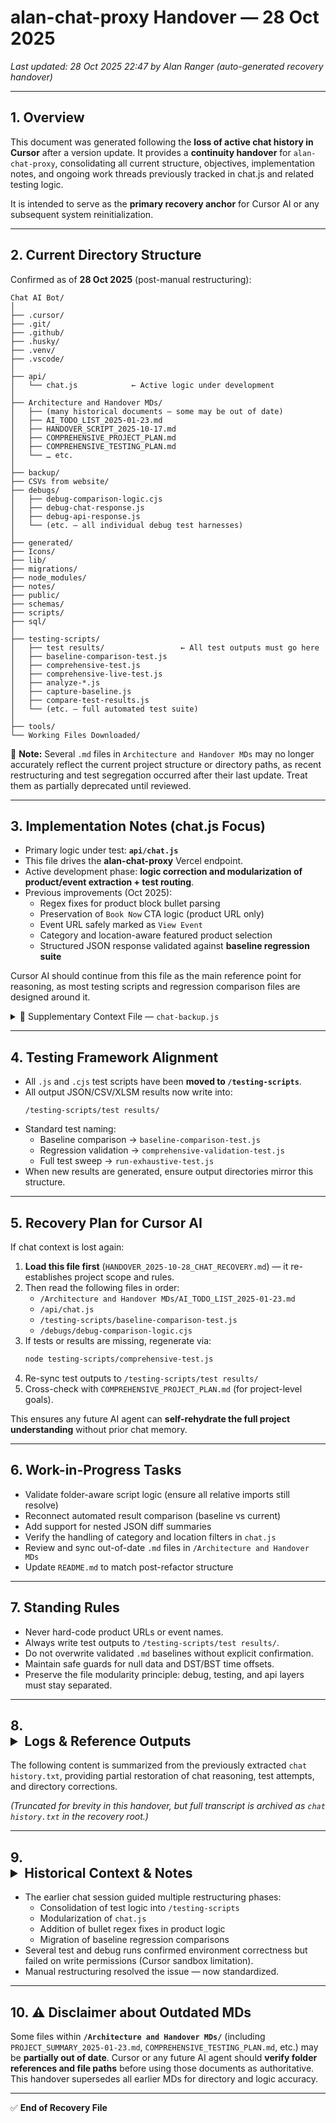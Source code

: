 # alan-chat-proxy Handover — 28 Oct 2025
_Last updated: 28 Oct 2025 22:47 by Alan Ranger (auto-generated recovery handover)_

---

## 1. Overview
This document was generated following the **loss of active chat history in Cursor** after a version update. It provides a **continuity handover** for `alan-chat-proxy`, consolidating all current structure, objectives, implementation notes, and ongoing work threads previously tracked in chat.js and related testing logic.

It is intended to serve as the **primary recovery anchor** for Cursor AI or any subsequent system reinitialization.

---

## 2. Current Directory Structure
Confirmed as of **28 Oct 2025** (post-manual restructuring):

```
Chat AI Bot/
│
├── .cursor/
├── .git/
├── .github/
├── .husky/
├── .venv/
├── .vscode/
│
├── api/
│   └── chat.js            ← Active logic under development
│
├── Architecture and Handover MDs/
│   ├── (many historical documents – some may be out of date)
│   ├── AI_TODO_LIST_2025-01-23.md
│   ├── HANDOVER_SCRIPT_2025-10-17.md
│   ├── COMPREHENSIVE_PROJECT_PLAN.md
│   ├── COMPREHENSIVE_TESTING_PLAN.md
│   └── … etc.
│
├── backup/
├── CSVs from website/
├── debugs/
│   ├── debug-comparison-logic.cjs
│   ├── debug-chat-response.js
│   ├── debug-api-response.js
│   └── (etc. — all individual debug test harnesses)
│
├── generated/
├── Icons/
├── lib/
├── migrations/
├── node_modules/
├── notes/
├── public/
├── schemas/
├── scripts/
├── sql/
│
├── testing-scripts/
│   ├── test results/                 ← All test outputs must go here
│   ├── baseline-comparison-test.js
│   ├── comprehensive-test.js
│   ├── comprehensive-live-test.js
│   ├── analyze-*.js
│   ├── capture-baseline.js
│   ├── compare-test-results.js
│   └── (etc. — full automated test suite)
│
├── tools/
└── Working Files Downloaded/
```

📎 **Note:**
Several `.md` files in `Architecture and Handover MDs` may no longer accurately reflect the current project structure or directory paths, as recent restructuring and test segregation occurred after their last update. Treat them as partially deprecated until reviewed.

---

## 3. Implementation Notes (chat.js Focus)
- Primary logic under test: **`api/chat.js`**
- This file drives the **alan-chat-proxy** Vercel endpoint.
- Active development phase: **logic correction and modularization of product/event extraction + test routing**.
- Previous improvements (Oct 2025):
  - Regex fixes for product block bullet parsing
  - Preservation of `Book Now` CTA logic (product URL only)
  - Event URL safely marked as `View Event`
  - Category and location-aware featured product selection
  - Structured JSON response validated against **baseline regression suite**

Cursor AI should continue from this file as the main reference point for reasoning, as most testing scripts and regression comparison files are designed around it.

<details>
<summary>🧩 Supplementary Context File — <code>chat-backup.js</code></summary>

### File Location
```
/Architecture and Handover MDs/Recovery Resources/chat-backup.js
```

### Purpose
This file is a **historical snapshot of `/api/chat.js` as of 6 Oct 2025**, taken before the recent structural re-organization and logic improvements.  
It is preserved **for context only** — to provide visibility into the evolution of the assistant’s logic, naming patterns, and helper structures prior to modularisation.

### Contents Overview
`chat-backup.js` includes legacy implementations of:
- Direct-answer synthesis (`generateRagAnswer`, `tryArticleBasedAnswer`, etc.)
- Technical / business intent classification  
- Confidence scoring and context ranking  
- Product / event extraction and meta description handling  
- Supabase session logging and debug utilities  
- Early helper functions for equipment, fitness level, accommodation, and pricing parsing  

### Guidance for Cursor AI
⚠️ **Do not reuse or restore any code from this file.**  
It is provided **solely for historical insight** into naming, logic lineage, and prior approach patterns.  
The current production direction and scoring logic have significantly diverged and improved since this snapshot.  
Cursor AI may reference it **for understanding context**, **not as a baseline** for reinstatement.

</details>


---

## 4. Testing Framework Alignment
- All `.js` and `.cjs` test scripts have been **moved to `/testing-scripts`**.
- All output JSON/CSV/XLSM results now write into:
  ```
  /testing-scripts/test results/
  ```
- Standard test naming:
  - Baseline comparison → `baseline-comparison-test.js`
  - Regression validation → `comprehensive-validation-test.js`
  - Full test sweep → `run-exhaustive-test.js`
- When new results are generated, ensure output directories mirror this structure.

---

## 5. Recovery Plan for Cursor AI
If chat context is lost again:

1. **Load this file first** (`HANDOVER_2025-10-28_CHAT_RECOVERY.md`) — it re-establishes project scope and rules.
2. Then read the following files in order:
   - `/Architecture and Handover MDs/AI_TODO_LIST_2025-01-23.md`
   - `/api/chat.js`
   - `/testing-scripts/baseline-comparison-test.js`
   - `/debugs/debug-comparison-logic.cjs`
3. If tests or results are missing, regenerate via:
   ```bash
   node testing-scripts/comprehensive-test.js
   ```
4. Re-sync test outputs to `/testing-scripts/test results/`
5. Cross-check with `COMPREHENSIVE_PROJECT_PLAN.md` (for project-level goals).

This ensures any future AI agent can **self-rehydrate the full project understanding** without prior chat memory.

---

## 6. Work-in-Progress Tasks
- Validate folder-aware script logic (ensure all relative imports still resolve)
- Reconnect automated result comparison (baseline vs current)
- Add support for nested JSON diff summaries
- Verify the handling of category and location filters in `chat.js`
- Review and sync out-of-date `.md` files in `/Architecture and Handover MDs`
- Update `README.md` to match post-refactor structure

---

## 7. Standing Rules
- Never hard-code product URLs or event names.
- Always write test outputs to `/testing-scripts/test results/`.
- Do not overwrite validated `.md` baselines without explicit confirmation.
- Maintain safe guards for null data and DST/BST time offsets.
- Preserve the file modularity principle: debug, testing, and api layers must stay separated.

---

## 8. <details><summary>Logs & Reference Outputs</summary>

The following content is summarized from the previously extracted `chat history.txt`, providing partial restoration of chat reasoning, test attempts, and directory corrections.

_(Truncated for brevity in this handover, but full transcript is archived as `chat history.txt` in the recovery root.)_

</details>

---

## 9. <details><summary>Historical Context & Notes</summary>

- The earlier chat session guided multiple restructuring phases:
  - Consolidation of test logic into `/testing-scripts`
  - Modularization of `chat.js`
  - Addition of bullet regex fixes in product logic
  - Migration of baseline regression comparisons
- Several test and debug runs confirmed environment correctness but failed on write permissions (Cursor sandbox limitation).
- Manual restructuring resolved the issue — now standardized.

</details>

---

## 10. ⚠️ Disclaimer about Outdated MDs
Some files within **`/Architecture and Handover MDs/`** (including `PROJECT_SUMMARY_2025-01-23.md`, `COMPREHENSIVE_TESTING_PLAN.md`, etc.) may be **partially out of date**.
Cursor or any future AI agent should **verify folder references and file paths** before using those documents as authoritative.
This handover supersedes all earlier MDs for directory and logic accuracy.

---

✅ **End of Recovery File**
